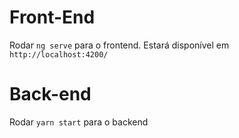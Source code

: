 # Front-End
Rodar `ng serve` para o frontend. Estará disponível em `http://localhost:4200/`

# Back-end
Rodar `yarn start` para o backend
